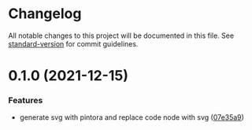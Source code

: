 # Changelog

All notable changes to this project will be documented in this file. See [standard-version](https://github.com/conventional-changelog/standard-version) for commit guidelines.

# 0.1.0 (2021-12-15)


### Features

* generate svg with pintora and replace code node with svg ([07e35a9](https://github.com/hikerpig/gatsby-remark-pintora/commit/07e35a92d5fc49dab70d1400dc00beebd383fc71))
